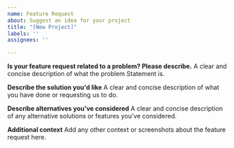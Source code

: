```yaml
---
name: Feature Request
about: Suggest an idea for your project
title: "[New Project]"
labels: ''
assignees: ''

---
```


**Is your feature request related to a problem? Please describe.**
A clear and concise description of what the problem Statement is.

**Describe the solution you'd like**
A clear and concise description of what you have done or requesting us to do.

**Describe alternatives you've considered**
A clear and concise description of any alternative solutions or features you've considered.

**Additional context**
Add any other context or screenshots about the feature request here.
